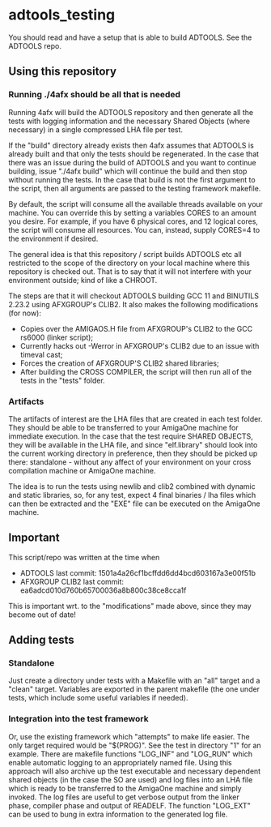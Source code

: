 # adtools_testing

You should read and have a setup that is able to build ADTOOLS. See the ADTOOLS repo.

## Using this repository
### Running ./4afx should be all that is needed
Running 4afx will build the ADTOOLS repository and then generate all the tests with logging information and the necessary Shared Objects (where necessary) in a single compressed LHA file per test.

If the "build" directory already exists then 4afx assumes that ADTOOLS is already built and that only the tests should be regenerated. In the case that there was an issue during the build of ADTOOLS and you want to continue building, issue "./4afx build" which will continue the build and then stop without running the tests. In the case that build is not the first argument to the script, then all arguments are passed to the testing framework makefile.

By default, the script will consume all the available threads available on your machine. You can override this by setting a variables CORES to an amount you desire. For example, if you have 6 physical cores, and 12 logical cores, the script will consume all resources. You can, instead, supply CORES=4 to the environment if desired.

The general idea is that this repository / script builds ADTOOLS etc all restricted to the scope of the directory on your local machine where this repository is checked out. That is to say that it will not interfere with your environment outside; kind of like a CHROOT.

The steps are that it will checkout ADTOOLS building GCC 11 and BINUTILS 2.23.2 using AFXGROUP's CLIB2.
It also makes the following modifications (for now):
- Copies over the AMIGAOS.H file from AFXGROUP's CLIB2 to the GCC rs6000 (linker script);
- Currently hacks out -Werror in AFXGROUP's CLIB2 due to an issue with timeval cast;
- Forces the creation of AFXGROUP'S CLIB2 shared libraries;
- After building the CROSS COMPILER, the script will then run all of the tests in the "tests" folder.

### Artifacts
The artifacts of interest are the LHA files that are created in each test folder. They should be able to be transferred to your AmigaOne machine for immediate execution. In the case that the test require SHARED OBJECTS, they will be available in the LHA file, and since "elf.library" should look into the current working directory in preference, then they should be picked up there: standalone - without any affect of your environment on your cross compilation machine or AmigaOne machine.

The idea is to run the tests using newlib and clib2 combined with dynamic and static libraries, so, for any test, expect 4 final binaries / lha files which can then be extracted and the "EXE" file can be executed on the AmigaOne machine.

## Important
This script/repo was written at the time when
- ADTOOLS last commit: 1501a4a26cf1bcffdd6dd4bcd603167a3e00f51b
- AFXGROUP CLIB2 last commit: ea6adcd010d760b65700036a8b800c38ce8cca1f

This is important wrt. to the "modifications" made above, since they may become out of date!

## Adding tests
### Standalone
Just create a directory under tests with a Makefile with an "all" target and a "clean" target. Variables are exported in the parent makefile (the one under tests, which include some useful variables if needed).

### Integration into the test framework
Or, use the existing framework which "attempts" to make life easier. The only target required would be "$(PROG)". See the test in directory "1" for an example. There are makefile functions "LOG_INF" and "LOG_RUN" which enable automatic logging to an appropriately named file. Using this approach will also archive up the test executable and necessary dependent shared objects (in the case the SO are used) and log files into an LHA file which is ready to be transferred to the AmigaOne machine and simply invoked. The log files are useful to get verbose output from the linker phase, compiler phase and output of READELF. The function "LOG_EXT" can be used to bung in extra information to the generated log file.
